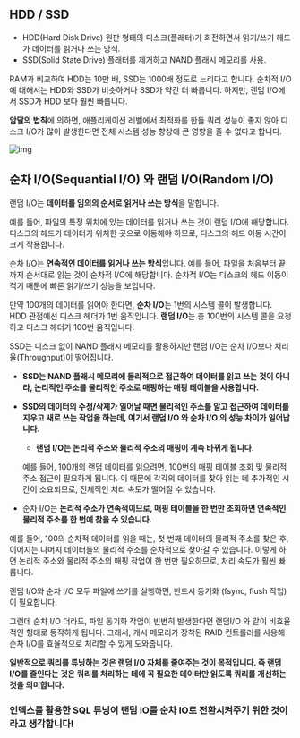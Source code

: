 ## HDD / SSD

- HDD(Hard Disk Drive) 원판 형태의 디스크(플래터)가 회전하면서 읽기/쓰기 헤드가 데이터를 읽거나 쓰는 방식.
- SSD(Solid State Drive) 플래터를 제거하고 NAND 플래시 메모리를 사용.

RAM과 비교하여 HDD는 10만 배, SSD는 1000배 정도로 느리다고 합니다. 순차적 I/O에 대해서는 HDD와 SSD가 비슷하거나 SSD가 약간 더 빠릅니다. 하지만, 랜덤 I/O에서 SSD가 HDD 보다 훨씬 빠릅니다.

**암달의 법칙**에 의하면, 애플리케이션 레벨에서 최적화를 한들 쿼리 성능이 좋지 않아 디스크 I/O가 많이 발생한다면 전체 시스템 성능 향상에 큰 영향을 줄 수 없다고 합니다.

![img](https://velog.velcdn.com/images/yoonuk/post/a4f83012-0acb-480c-acea-1b498778624e/image.png)







## 순차 I/O(Sequantial I/O) 와 랜덤 I/O(Random I/O)

랜덤 I/O는 **데이터를 임의의 순서로 읽거나 쓰는 방식**을 말합니다.

예를 들어, 파일의 특정 위치에 있는 데이터를 읽거나 쓰는 것이 랜덤 I/O에 해당합니다. 디스크의 헤드가 데이터가 위치한 곳으로 이동해야 하므로, 디스크의 헤드 이동 시간이 크게 작용합니다.

순차 I/O는 **연속적인 데이터를 읽거나 쓰는 방식**입니다. 예를 들어, 파일을 처음부터 끝까지 순서대로 읽는 것이 순차적 I/O에 해당합니다. 순차적 I/O는 디스크의 헤드 이동이 적기 때문에 빠른 읽기/쓰기 성능을 보입니다.

만약 100개의 데이터를 읽어야 한다면, **순차 I/O**는 1번의 시스템 콜이 발생합니다. HDD 관점에선 디스크 헤더가 1번 움직입니다. **랜덤 I/O**는 총 100번의 시스템 콜을 요청하고 디스크 헤더가 100번 움직입니다.

SSD는 디스크 없이 NAND 플래시 메모리를 활용하지만  랜덤 I/O는 순차 I/O보다 처리율(Throughput)이 떨어집니다.

- **SSD는 NAND 플래시 메모리에 물리적으로 접근하여 데이터를 읽고 쓰는 것이 아니라, 논리적인 주소를 물리적인 주소로 매핑하는 매핑 테이블을 사용합니다.**

- **SSD의 데이터의 수정/삭제가 일어날 때면 물리적인 주소를 알고 접근하여 데이터를 지우고 새로 쓰는 작업을 하는데, 여기서 랜덤 I/O 와 순차 I/O 의 성능 차이가 일어납니다.**

  - **랜덤 I/O는 논리적 주소와 물리적 주소의 매핑이 계속 바뀌게 됩니다.**

  예를 들어, 100개의 랜덤 데이터를 읽으려면, 100번의 매핑 테이블 조회 및 물리적 주소 접근이 필요하게 됩니다. 이 때문에 각각의 데이터를 찾아 읽는 데 추가적인 시간이 소요되므로, 전체적인 처리 속도가 떨어질 수 있습니다.

- 순차 I/O는 **논리적 주소가 연속적이므로, 매핑 테이블을 한 번만 조회하면 연속적인 물리적 주소를 한 번에 찾을 수 있습니다.**

예를 들어, 100의 순차적 데이터를 읽을 때는, 첫 번째 데이터의 물리적 주소를 찾은 후, 이어지는 나머지 데이터들의 물리적 주소를 순차적으로 찾아갈 수 있습니다. 이렇게 하면 논리적 주소와 물리적 주소의 매핑 작업이 한 번만 필요하므로, 처리 속도가 훨씬 빠릅니다.

랜덤 I/O와 순차 I/O 모두 파일에 쓰기를 실행하면, 반드시 동기화 (fsync, flush 작업)이 필요합니다.

그런데 순차 I/O 더라도, 파일 동기화 작업이 빈번히 발생한다면 랜덤I/O 와 같이 비효율적인 형태로 동작하게 됩니다. 그래서, 캐시 메모리가 장착된 RAID 컨트롤러를 사용해 순차 I/O를 효율적으로 처리할 수 있게 도와줍니다.

**일반적으로 쿼리를 튜닝하는 것은 랜덤 I/O 자체를 줄여주는 것이 목적입니다. 즉 랜덤 I/O를 줄인다는 것은 쿼리를 처리하는 데에 꼭 필요한 데이터만 읽도록 쿼리를 개선하는 것을 의미합니다.**

### 인덱스를 활용한 SQL 튜닝이 랜덤 IO를 순차 IO로 전환시켜주기 위한 것이라고 생각합니다!